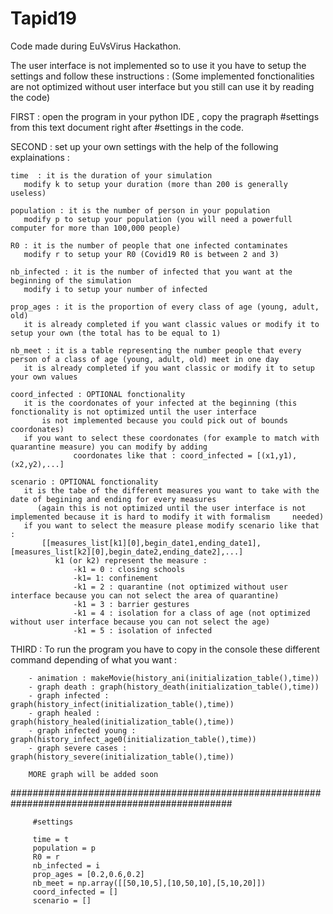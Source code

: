 # Tapid19

Code made during EuVsVirus Hackathon.

The user interface is not implemented so to use it you have to setup the settings and follow these instructions :
(Some implemented fonctionalities are not optimized without user interface but you still can use it by reading the code)

FIRST : open the program in your python IDE , copy the pragraph #settings from this text document right after #settings in the code.

SECOND : set up your own settings with the help of the following explainations :

    time  : it is the duration of your simulation
       modify k to setup your duration (more than 200 is generally useless)
         
    population : it is the number of person in your population
       modify p to setup your population (you will need a powerfull computer for more than 100,000 people)

    R0 : it is the number of people that one infected contaminates
       modify r to setup your R0 (Covid19 R0 is between 2 and 3)
      
    nb_infected : it is the number of infected that you want at the beginning of the simulation
       modify i to setup your number of infected

    prop_ages : it is the proportion of every class of age (young, adult, old)
       it is already completed if you want classic values or modify it to setup your own (the total has to be equal to 1)

    nb_meet : it is a table representing the number people that every person of a class of age (young, adult, old) meet in one day 
       it is already completed if you want classic or modify it to setup your own values

    coord_infected : OPTIONAL fonctionality
       it is the coordonates of your infected at the beginning (this fonctionality is not optimized until the user interface 
           is not implemented because you could pick out of bounds coordonates)
       if you want to select these coordonates (for example to match with quarantine measure) you can modify by adding 
                  coordonates like that : coord_infected = [(x1,y1),(x2,y2),...]

    scenario : OPTIONAL fonctionality
       it is the tabe of the different measures you want to take with the date of begining and ending for every measures 
          (again this is not optimized until the user interface is not implemented because it is hard to modify it with formalism     needed)
       if you want to select the measure please modify scenario like that :
           [[measures_list[k1][0],begin_date1,ending_date1],[measures_list[k2][0],begin_date2,ending_date2],...]
              k1 (or k2) represent the measure : 
                  -k1 = 0 : closing schools
                  -k1= 1: confinement
                  -k1 = 2 : quarantine (not optimized without user interface because you can not select the area of quarantine)
                  -k1 = 3 : barrier gestures
                  -k1 = 4 : isolation for a class of age (not optimized without user interface because you can not select the age)
                  -k1 = 5 : isolation of infected

THIRD : To run the program you have to copy in the console these different command depending of what you want :
         
        - animation : makeMovie(history_ani(initialization_table(),time))
        - graph death : graph(history_death(initialization_table(),time))
        - graph infected : graph(history_infect(initialization_table(),time))
        - graph healed : graph(history_healed(initialization_table(),time))
        - graph infected young : graph(history_infect_age0(initialization_table(),time))
        - graph severe cases : graph(history_severe(initialization_table(),time))
        
        MORE graph will be added soon


################################################################################################


         #settings

         time = t
         population = p
         R0 = r
         nb_infected = i
         prop_ages = [0.2,0.6,0.2]
         nb_meet = np.array([[50,10,5],[10,50,10],[5,10,20]])
         coord_infected = []
         scenario = []
